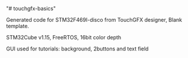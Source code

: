 "# touchgfx-basics"

Generated code for STM32F469I-disco from TouchGFX designer, Blank template.

STM32Cube v1.15, FreeRTOS, 16bit color depth

GUI used for tutorials: background, 2buttons and text field
